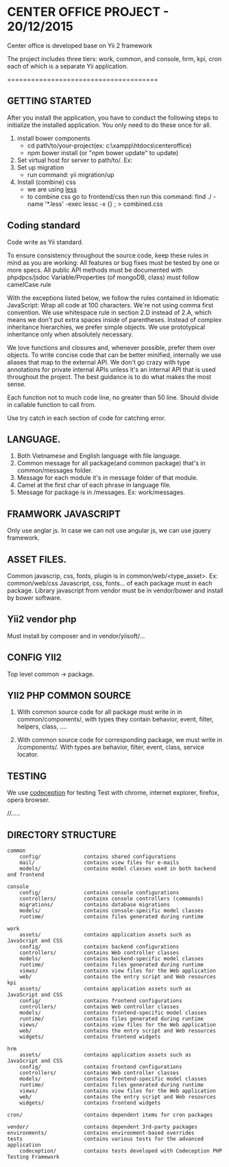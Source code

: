  CENTER OFFICE PROJECT - 20/12/2015                                                                           
=====================================

Center office is developed base on Yii 2 framework

The project includes three tiers: work, common, and console, hrm, kpi, cron each of which
is a separate Yii application.

======================================


GETTING STARTED
---------------

After you install the application, you have to conduct the following steps to initialize
the installed application. You only need to do these once for all.

1. install bower components
	* cd path/to/your-project(ex: c:\xampp\htdocs\centeroffice)
	* npm bower install (or "npm bower update" to update)
2. Set virtual host for server to path/to/<project folder>. Ex: 
3. Set up migration
    - run command: yii migration/up
4. Install (combine) css
    - we are using [less](http://lesscss.org/)
    - to combine css go to frontend/css then run this command: find ./ -name '*.less' -exec lessc -x {} \; > combined.css

Coding standard
-------

Code write as Yii standard.

To ensure consistency throughout the source code, keep these rules in mind as you are working:
All features or bug fixes must be tested by one or more specs.
All public API methods must be documented with phpdpcs/jsdoc
Variable/Properties (of mongoDB, class) must follow camelCase rule

With the exceptions listed below, we follow the rules contained in Idiomatic JavaScript:
Wrap all code at 100 characters.
We're not using comma first convention.
We use whitespace rule in section 2.D instead of 2.A, which means we don't put extra spaces inside of parentheses.
Instead of complex inheritance hierarchies, we prefer simple objects. We use prototypical inheritance only when absolutely necessary.

We love functions and closures and, whenever possible, prefer them over objects.
To write concise code that can be better minified, internally we use aliases that map to the external API.
We don't go crazy with type annotations for private internal APIs unless it's an internal API that is used throughout the project. The best guidance is to do what makes the most sense.

Each function not to much code line, no greater than 50 line. Should divide in callable function to call from.

Use try catch in each section of code for catching error.

LANGUAGE.
-----
1. Both Vietnamese and English language with file language.
2. Common message for all package(and common package) that's in common/messages folder. 
3. Message for each module it's in message folder of that module.
4. Camel at the first char of each phrase in language file.
5. Message for package is in <package>/messages. Ex: work/messages.


FRAMWORK JAVASCRIPT
-----
Only use anglar js. In case we can not use angular js, we can use jquery framework.

ASSET FILES.
-----
Common javascrip, css, fonts, plugin is in common/web/<type_asset>. Ex: common/web/css
Javascript, css, fonts... of each package must in each package.
Library javascript from vendor must be in vendor/bower and install by bower software.

Yii2 vendor php
------------
Must install by composer and in vendor/yiisoft/...

CONFIG YII2
------------
Top level common -> package.
 
YII2 PHP COMMON SOURCE
------------
1. With common source code for all package must write in in common/components/<type>, with types they contain behavior, event,
filter, helpers, class, ....

2. With common source code for corresponding package, we must write in <package>/components/<type>. With types are behavior, filter, event, class, service locator.

TESTING
-------
We use [codeception](http://codeception.com/) for testing
Test with chrome, internet explorer, firefox, opera browser.

//.....


DIRECTORY STRUCTURE
-------------------

```
common
    config/              contains shared configurations
    mail/                contains view files for e-mails
    models/              contains model classes used in both backend and frontend

console
    config/              contains console configurations
    controllers/         contains console controllers (commands)
    migrations/          contains database migrations
    models/              contains console-specific model classes
    runtime/             contains files generated during runtime

work
    assets/              contains application assets such as JavaScript and CSS
    config/              contains backend configurations
    controllers/         contains Web controller classes
    models/              contains backend-specific model classes
    runtime/             contains files generated during runtime
    views/               contains view files for the Web application
    web/                 contains the entry script and Web resources
kpi
    assets/              contains application assets such as JavaScript and CSS
    config/              contains frontend configurations
    controllers/         contains Web controller classes
    models/              contains frontend-specific model classes
    runtime/             contains files generated during runtime
    views/               contains view files for the Web application
    web/                 contains the entry script and Web resources
    widgets/             contains frontend widgets

hrm
    assets/              contains application assets such as JavaScript and CSS
    config/              contains frontend configurations
    controllers/         contains Web controller classes
    models/              contains frontend-specific model classes
    runtime/             contains files generated during runtime
    views/               contains view files for the Web application
    web/                 contains the entry script and Web resources
    widgets/             contains frontend widgets

cron/                    contains dependent items for cron packages

vendor/                  contains dependent 3rd-party packages
environments/            contains environment-based overrides
tests                    contains various tests for the advanced application
    codeception/         contains tests developed with Codeception PHP Testing Framework
```